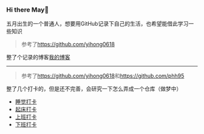 ### Hi there May👋

<!--
**noteMay/noteMay** is a ✨ _special_ ✨ repository because its `README.md` (this file) appears on your GitHub profile.

Here are some ideas to get you started:

- 🔭 I’m currently working on ...
- 🌱 I’m currently learning ...
- 👯 I’m looking to collaborate on ...
- 🤔 I’m looking for help with ...
- 💬 Ask me about ...
- 📫 How to reach me: ...
- 😄 Pronouns: ...
- ⚡ Fun fact: ...
-->

五月出生的一个普通人，想要用GitHub记录下自己的生活，也希望能借此学习一些知识

> 参考了<https://github.com/yihong0618>

整了个记录的博客[我的博客](https://noteMay.github.io)

-----

> 参考了<https://github.com/yihong0618>和<https://github.com/phh95>

整了几个打卡的，但是还不完善，会研究一下怎么弄成一个仓库（做梦中）

- [睡觉打卡](https://github.com/noteMay/sleep/issues/1)
- [起床打卡](https://github.com/noteMay/getup/issues/1)
- [上班打卡](https://github.com/noteMay/clockin/issues/1)
- [下班打卡](https://github.com/noteMay/clockout/issues/1)
